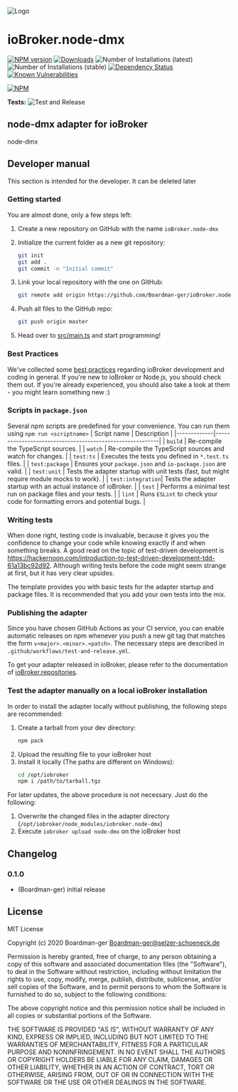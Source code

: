 ![Logo](admin/node-dmx.png)
# ioBroker.node-dmx

[![NPM version](http://img.shields.io/npm/v/iobroker.node-dmx.svg)](https://www.npmjs.com/package/iobroker.node-dmx)
[![Downloads](https://img.shields.io/npm/dm/iobroker.node-dmx.svg)](https://www.npmjs.com/package/iobroker.node-dmx)
![Number of Installations (latest)](http://iobroker.live/badges/node-dmx-installed.svg)
![Number of Installations (stable)](http://iobroker.live/badges/node-dmx-stable.svg)
[![Dependency Status](https://img.shields.io/david/Boardman-ger/iobroker.node-dmx.svg)](https://david-dm.org/Boardman-ger/iobroker.node-dmx)
[![Known Vulnerabilities](https://snyk.io/test/github/Boardman-ger/ioBroker.node-dmx/badge.svg)](https://snyk.io/test/github/Boardman-ger/ioBroker.node-dmx)

[![NPM](https://nodei.co/npm/iobroker.node-dmx.png?downloads=true)](https://nodei.co/npm/iobroker.node-dmx/)

**Tests:** ![Test and Release](https://github.com/Boardman-ger/ioBroker.node-dmx/workflows/Test%20and%20Release/badge.svg)

## node-dmx adapter for ioBroker

node-dmx

## Developer manual
This section is intended for the developer. It can be deleted later

### Getting started

You are almost done, only a few steps left:
1. Create a new repository on GitHub with the name `ioBroker.node-dmx`
1. Initialize the current folder as a new git repository:  
	```bash
	git init
	git add .
	git commit -m "Initial commit"
	```
1. Link your local repository with the one on GitHub:  
	```bash
	git remote add origin https://github.com/Boardman-ger/ioBroker.node-dmx
	```

1. Push all files to the GitHub repo:  
	```bash
	git push origin master
	```

1. Head over to [src/main.ts](src/main.ts) and start programming!

### Best Practices
We've collected some [best practices](https://github.com/ioBroker/ioBroker.repositories#development-and-coding-best-practices) regarding ioBroker development and coding in general. If you're new to ioBroker or Node.js, you should
check them out. If you're already experienced, you should also take a look at them - you might learn something new :)

### Scripts in `package.json`
Several npm scripts are predefined for your convenience. You can run them using `npm run <scriptname>`
| Script name | Description                                              |
|-------------|----------------------------------------------------------|
| `build`    | Re-compile the TypeScript sources.                       |
| `watch`     | Re-compile the TypeScript sources and watch for changes. |
| `test:ts`   | Executes the tests you defined in `*.test.ts` files.     |
| `test:package`    | Ensures your `package.json` and `io-package.json` are valid. |
| `test:unit`       | Tests the adapter startup with unit tests (fast, but might require module mocks to work). |
| `test:integration`| Tests the adapter startup with an actual instance of ioBroker. |
| `test` | Performs a minimal test run on package files and your tests. |
| `lint` | Runs `ESLint` to check your code for formatting errors and potential bugs. |

### Writing tests
When done right, testing code is invaluable, because it gives you the 
confidence to change your code while knowing exactly if and when 
something breaks. A good read on the topic of test-driven development 
is https://hackernoon.com/introduction-to-test-driven-development-tdd-61a13bc92d92. 
Although writing tests before the code might seem strange at first, but it has very 
clear upsides.

The template provides you with basic tests for the adapter startup and package files.
It is recommended that you add your own tests into the mix.

### Publishing the adapter
Since you have chosen GitHub Actions as your CI service, you can 
enable automatic releases on npm whenever you push a new git tag that matches the form 
`v<major>.<minor>.<patch>`. The necessary steps are described in `.github/workflows/test-and-release.yml`.

To get your adapter released in ioBroker, please refer to the documentation 
of [ioBroker.repositories](https://github.com/ioBroker/ioBroker.repositories#requirements-for-adapter-to-get-added-to-the-latest-repository).

### Test the adapter manually on a local ioBroker installation
In order to install the adapter locally without publishing, the following steps are recommended:
1. Create a tarball from your dev directory:  
	```bash
	npm pack
	```
1. Upload the resulting file to your ioBroker host
1. Install it locally (The paths are different on Windows):
	```bash
	cd /opt/iobroker
	npm i /path/to/tarball.tgz
	```

For later updates, the above procedure is not necessary. Just do the following:
1. Overwrite the changed files in the adapter directory (`/opt/iobroker/node_modules/iobroker.node-dmx`)
1. Execute `iobroker upload node-dmx` on the ioBroker host

## Changelog

### 0.1.0
* (Boardman-ger) initial release

## License
MIT License

Copyright (c) 2020 Boardman-ger <Boardman-ger@selzer-schoeneck.de>

Permission is hereby granted, free of charge, to any person obtaining a copy
of this software and associated documentation files (the "Software"), to deal
in the Software without restriction, including without limitation the rights
to use, copy, modify, merge, publish, distribute, sublicense, and/or sell
copies of the Software, and to permit persons to whom the Software is
furnished to do so, subject to the following conditions:

The above copyright notice and this permission notice shall be included in all
copies or substantial portions of the Software.

THE SOFTWARE IS PROVIDED "AS IS", WITHOUT WARRANTY OF ANY KIND, EXPRESS OR
IMPLIED, INCLUDING BUT NOT LIMITED TO THE WARRANTIES OF MERCHANTABILITY,
FITNESS FOR A PARTICULAR PURPOSE AND NONINFRINGEMENT. IN NO EVENT SHALL THE
AUTHORS OR COPYRIGHT HOLDERS BE LIABLE FOR ANY CLAIM, DAMAGES OR OTHER
LIABILITY, WHETHER IN AN ACTION OF CONTRACT, TORT OR OTHERWISE, ARISING FROM,
OUT OF OR IN CONNECTION WITH THE SOFTWARE OR THE USE OR OTHER DEALINGS IN THE
SOFTWARE.